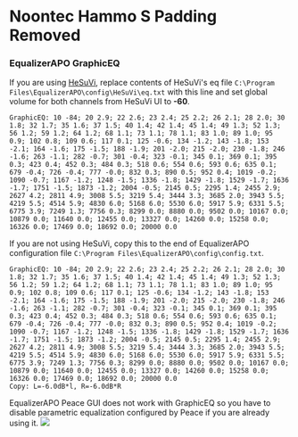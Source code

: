 # Noontec Hammo S Padding Removed
### EqualizerAPO GraphicEQ
If you are using [HeSuVi](https://sourceforge.net/projects/hesuvi/), replace contents of HeSuVi's eq file `C:\Program Files\EqualizerAPO\config\HeSuVi\eq.txt` with this line and set global volume for both channels from HeSuVi UI to **-60**.
```
GraphicEQ: 10 -84; 20 2.9; 22 2.6; 23 2.4; 25 2.2; 26 2.1; 28 2.0; 30 1.8; 32 1.7; 35 1.6; 37 1.5; 40 1.4; 42 1.4; 45 1.4; 49 1.3; 52 1.3; 56 1.2; 59 1.2; 64 1.2; 68 1.1; 73 1.1; 78 1.1; 83 1.0; 89 1.0; 95 0.9; 102 0.8; 109 0.6; 117 0.1; 125 -0.6; 134 -1.2; 143 -1.8; 153 -2.1; 164 -1.6; 175 -1.5; 188 -1.9; 201 -2.0; 215 -2.0; 230 -1.8; 246 -1.6; 263 -1.1; 282 -0.7; 301 -0.4; 323 -0.1; 345 0.1; 369 0.1; 395 0.3; 423 0.4; 452 0.3; 484 0.3; 518 0.6; 554 0.6; 593 0.6; 635 0.1; 679 -0.4; 726 -0.4; 777 -0.0; 832 0.3; 890 0.5; 952 0.4; 1019 -0.2; 1090 -0.7; 1167 -1.2; 1248 -1.5; 1336 -1.8; 1429 -1.8; 1529 -1.7; 1636 -1.7; 1751 -1.5; 1873 -1.2; 2004 -0.5; 2145 0.5; 2295 1.4; 2455 2.9; 2627 4.2; 2811 4.9; 3008 5.5; 3219 5.4; 3444 3.3; 3685 2.0; 3943 5.5; 4219 5.5; 4514 5.9; 4830 6.0; 5168 6.0; 5530 6.0; 5917 5.9; 6331 5.5; 6775 3.9; 7249 1.3; 7756 0.3; 8299 0.0; 8880 0.0; 9502 0.0; 10167 0.0; 10879 0.0; 11640 0.0; 12455 0.0; 13327 0.0; 14260 0.0; 15258 0.0; 16326 0.0; 17469 0.0; 18692 0.0; 20000 0.0
```
If you are not using HeSuVi, copy this to the end of EqualizerAPO configuration file `C:\Program Files\EqualizerAPO\config\config.txt`.
```
GraphicEQ: 10 -84; 20 2.9; 22 2.6; 23 2.4; 25 2.2; 26 2.1; 28 2.0; 30 1.8; 32 1.7; 35 1.6; 37 1.5; 40 1.4; 42 1.4; 45 1.4; 49 1.3; 52 1.3; 56 1.2; 59 1.2; 64 1.2; 68 1.1; 73 1.1; 78 1.1; 83 1.0; 89 1.0; 95 0.9; 102 0.8; 109 0.6; 117 0.1; 125 -0.6; 134 -1.2; 143 -1.8; 153 -2.1; 164 -1.6; 175 -1.5; 188 -1.9; 201 -2.0; 215 -2.0; 230 -1.8; 246 -1.6; 263 -1.1; 282 -0.7; 301 -0.4; 323 -0.1; 345 0.1; 369 0.1; 395 0.3; 423 0.4; 452 0.3; 484 0.3; 518 0.6; 554 0.6; 593 0.6; 635 0.1; 679 -0.4; 726 -0.4; 777 -0.0; 832 0.3; 890 0.5; 952 0.4; 1019 -0.2; 1090 -0.7; 1167 -1.2; 1248 -1.5; 1336 -1.8; 1429 -1.8; 1529 -1.7; 1636 -1.7; 1751 -1.5; 1873 -1.2; 2004 -0.5; 2145 0.5; 2295 1.4; 2455 2.9; 2627 4.2; 2811 4.9; 3008 5.5; 3219 5.4; 3444 3.3; 3685 2.0; 3943 5.5; 4219 5.5; 4514 5.9; 4830 6.0; 5168 6.0; 5530 6.0; 5917 5.9; 6331 5.5; 6775 3.9; 7249 1.3; 7756 0.3; 8299 0.0; 8880 0.0; 9502 0.0; 10167 0.0; 10879 0.0; 11640 0.0; 12455 0.0; 13327 0.0; 14260 0.0; 15258 0.0; 16326 0.0; 17469 0.0; 18692 0.0; 20000 0.0
Copy: L=-6.0dB*l, R=-6.0dB*R
```
EqualizerAPO Peace GUI does not work with GraphicEQ so you have to disable parametric equalization configured by Peace if you are already using it.
![](https://raw.githubusercontent.com/jaakkopasanen/AutoEq/master/results/Innerfidelity%202017/innerfidelity/onear/Noontec%20Hammo%20S%20Padding%20Removed/Noontec%20Hammo%20S%20Padding%20Removed.png)
